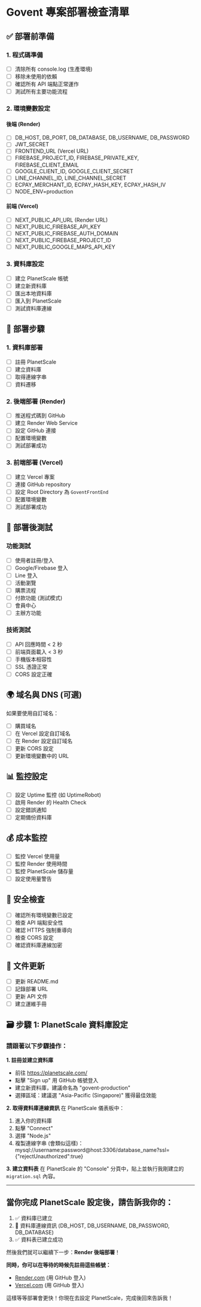 # Govent 專案部署檢查清單

## ✅ 部署前準備

### 1. 程式碼準備
- [ ] 清除所有 console.log (生產環境)
- [ ] 移除未使用的依賴
- [ ] 確認所有 API 端點正常運作
- [ ] 測試所有主要功能流程

### 2. 環境變數設定

#### 後端 (Render)
- [ ] DB_HOST, DB_PORT, DB_DATABASE, DB_USERNAME, DB_PASSWORD
- [ ] JWT_SECRET
- [ ] FRONTEND_URL (Vercel URL)
- [ ] FIREBASE_PROJECT_ID, FIREBASE_PRIVATE_KEY, FIREBASE_CLIENT_EMAIL
- [ ] GOOGLE_CLIENT_ID, GOOGLE_CLIENT_SECRET
- [ ] LINE_CHANNEL_ID, LINE_CHANNEL_SECRET
- [ ] ECPAY_MERCHANT_ID, ECPAY_HASH_KEY, ECPAY_HASH_IV
- [ ] NODE_ENV=production

#### 前端 (Vercel)
- [ ] NEXT_PUBLIC_API_URL (Render URL)
- [ ] NEXT_PUBLIC_FIREBASE_API_KEY
- [ ] NEXT_PUBLIC_FIREBASE_AUTH_DOMAIN
- [ ] NEXT_PUBLIC_FIREBASE_PROJECT_ID
- [ ] NEXT_PUBLIC_GOOGLE_MAPS_API_KEY

### 3. 資料庫設定
- [ ] 建立 PlanetScale 帳號
- [ ] 建立新資料庫
- [ ] 匯出本地資料庫
- [ ] 匯入到 PlanetScale
- [ ] 測試資料庫連線

## 🚀 部署步驟

### 1. 資料庫部署
- [ ] 註冊 PlanetScale
- [ ] 建立資料庫
- [ ] 取得連線字串
- [ ] 資料遷移

### 2. 後端部署 (Render)
- [ ] 推送程式碼到 GitHub
- [ ] 建立 Render Web Service
- [ ] 設定 GitHub 連接
- [ ] 配置環境變數
- [ ] 測試部署成功

### 3. 前端部署 (Vercel)
- [ ] 建立 Vercel 專案
- [ ] 連接 GitHub repository
- [ ] 設定 Root Directory 為 `GoventFrontEnd`
- [ ] 配置環境變數
- [ ] 測試部署成功

## 🔧 部署後測試

### 功能測試
- [ ] 使用者註冊/登入
- [ ] Google/Firebase 登入
- [ ] Line 登入
- [ ] 活動瀏覽
- [ ] 購票流程
- [ ] 付款功能 (測試模式)
- [ ] 會員中心
- [ ] 主辦方功能

### 技術測試
- [ ] API 回應時間 < 2 秒
- [ ] 前端頁面載入 < 3 秒
- [ ] 手機版本相容性
- [ ] SSL 憑證正常
- [ ] CORS 設定正確

## 🌍 域名與 DNS (可選)

如果要使用自訂域名：
- [ ] 購買域名
- [ ] 在 Vercel 設定自訂域名
- [ ] 在 Render 設定自訂域名
- [ ] 更新 CORS 設定
- [ ] 更新環境變數中的 URL

## 📊 監控設定

- [ ] 設定 Uptime 監控 (如 UptimeRobot)
- [ ] 啟用 Render 的 Health Check
- [ ] 設定錯誤通知
- [ ] 定期備份資料庫

## 💰 成本監控

- [ ] 監控 Vercel 使用量
- [ ] 監控 Render 使用時間
- [ ] 監控 PlanetScale 儲存量
- [ ] 設定使用量警告

## 🔐 安全檢查

- [ ] 確認所有環境變數已設定
- [ ] 檢查 API 端點安全性
- [ ] 確認 HTTPS 強制重導向
- [ ] 檢查 CORS 設定
- [ ] 確認資料庫連線加密

## 📝 文件更新

- [ ] 更新 README.md
- [ ] 記錄部署 URL
- [ ] 更新 API 文件
- [ ] 建立運維手冊 

## 🗃️ 步驟 1: PlanetScale 資料庫設定

### **請跟著以下步驟操作：**

**1. 註冊並建立資料庫**
- 前往 https://planetscale.com/
- 點擊 "Sign up" 用 GitHub 帳號登入
- 建立新資料庫，建議命名為 "govent-production"
- 選擇區域：建議選 "Asia-Pacific (Singapore)" 獲得最佳效能

**2. 取得資料庫連線資訊**
在 PlanetScale 儀表板中：
1. 進入你的資料庫
2. 點擊 "Connect" 
3. 選擇 "Node.js" 
4. 複製連線字串 (會類似這樣)：
   mysql://username:password@host:3306/database_name?ssl={"rejectUnauthorized":true}

**3. 建立資料表**
在 PlanetScale 的 "Console" 分頁中，貼上並執行我剛建立的 `migration.sql` 內容。

---

## **當你完成 PlanetScale 設定後，請告訴我你的：**
1. ✅ 資料庫已建立
2. 📝 資料庫連線資訊 (DB_HOST, DB_USERNAME, DB_PASSWORD, DB_DATABASE)
3. ✅ 資料表已建立成功

然後我們就可以繼續下一步：**Render 後端部署**！

**同時，你可以在等待的時候先註冊這些帳號：**
- [Render.com](https://render.com) (用 GitHub 登入)
- [Vercel.com](https://vercel.com) (用 GitHub 登入)

這樣等等部署會更快！你現在去設定 PlanetScale，完成後回來告訴我！ 